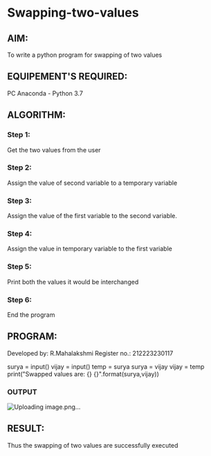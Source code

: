 # Swapping-two-values
## AIM:
To write a python program for swapping of two values
## EQUIPEMENT'S REQUIRED: 
PC
Anaconda - Python 3.7
## ALGORITHM: 
### Step 1:
Get the two values from the user
### Step 2: 
Assign the value of second variable to a temporary variable 
### Step 3: 
Assign the value of the first variable to the second variable.
### Step 4:  
Assign the value in temporary variable to the first variable
### Step 5: 
Print both the values it would be interchanged
### Step 6: 
End the program
## PROGRAM:
Developed by: R.Mahalakshmi
Register no.: 212223230117

surya = input()
vijay = input()
temp = surya
surya = vijay
vijay = temp
print("Swapped values are: {} {}".format(surya,vijay))
### OUTPUT
![Uploading image.png…]()



## RESULT:
Thus the swapping of two values are successfully executed




